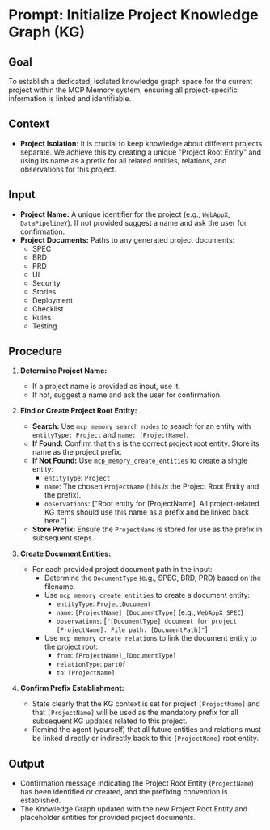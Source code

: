 # Prompt: Initialize Project Knowledge Graph (KG)

## Goal

To establish a dedicated, isolated knowledge graph space for the current project within the MCP Memory system, ensuring all project-specific information is linked and identifiable.

## Context

- **Project Isolation:** It is crucial to keep knowledge about different projects separate. We achieve this by creating a unique "Project Root Entity" and using its name as a prefix for all related entities, relations, and observations for this project.

## Input

- **Project Name:** A unique identifier for the project (e.g., `WebAppX`, `DataPipelineY`). If not provided suggest a name and ask the user for confirmation.
- **Project Documents:** Paths to any generated project documents:
  - SPEC
  - BRD
  - PRD
  - UI
  - Security
  - Stories
  - Deployment
  - Checklist
  - Rules
  - Testing

## Procedure

1. **Determine Project Name:**

   - If a project name is provided as input, use it.
   - If not, suggest a name and ask the user for confirmation.

2. **Find or Create Project Root Entity:**

   - **Search:** Use `mcp_memory_search_nodes` to search for an entity with `entityType: Project` and `name: [ProjectName]`.
   - **If Found:** Confirm that this is the correct project root entity. Store its name as the project prefix.
   - **If Not Found:** Use `mcp_memory_create_entities` to create a single entity:
     - `entityType`: `Project`
     - `name`: The chosen `ProjectName` (this _is_ the Project Root Entity and the prefix).
     - `observations`: ["Root entity for [ProjectName]. All project-related KG items should use this name as a prefix and be linked back here."]
   - **Store Prefix:** Ensure the `ProjectName` is stored for use as the prefix in subsequent steps.

3. **Create Document Entities:**

   - For each provided project document path in the input:
     - Determine the `DocumentType` (e.g., SPEC, BRD, PRD) based on the filename.
     - Use `mcp_memory_create_entities` to create a document entity:
       - `entityType`: `ProjectDocument`
       - `name`: `[ProjectName]_[DocumentType]` (e.g., `WebAppX_SPEC`)
       - `observations`: [`"[DocumentType] document for project [ProjectName]. File path: [DocumentPath]"`]
     - Use `mcp_memory_create_relations` to link the document entity to the project root:
       - `from`: `[ProjectName]_[DocumentType]`
       - `relationType`: `partOf`
       - `to`: `[ProjectName]`

4. **Confirm Prefix Establishment:**
   - State clearly that the KG context is set for project `[ProjectName]` and that `[ProjectName]` will be used as the mandatory prefix for all subsequent KG updates related to this project.
   - Remind the agent (yourself) that all future entities and relations must be linked directly or indirectly back to this `[ProjectName]` root entity.

## Output

- Confirmation message indicating the Project Root Entity (`ProjectName`) has been identified or created, and the prefixing convention is established.
- The Knowledge Graph updated with the new Project Root Entity and placeholder entities for provided project documents.
